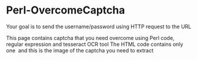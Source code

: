 # Perl-OvercomeCaptcha

Your goal is to send the username/password using HTTP request to the URL

This page contains captcha that you need overcome using Perl code, regular expression and tesseract OCR tool
The HTML code contains only one <img> and this is the image of the captcha you need to extract
